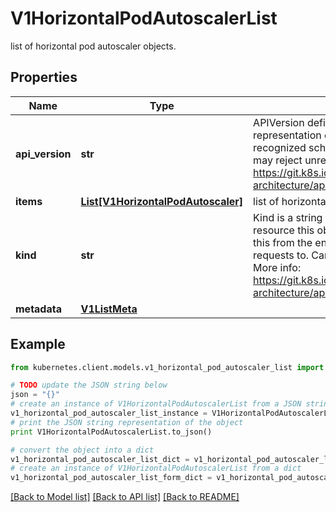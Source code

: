 # V1HorizontalPodAutoscalerList

list of horizontal pod autoscaler objects.

## Properties
Name | Type | Description | Notes
------------ | ------------- | ------------- | -------------
**api_version** | **str** | APIVersion defines the versioned schema of this representation of an object. Servers should convert recognized schemas to the latest internal value, and may reject unrecognized values. More info: https://git.k8s.io/community/contributors/devel/sig-architecture/api-conventions.md#resources | [optional] 
**items** | [**List[V1HorizontalPodAutoscaler]**](V1HorizontalPodAutoscaler.md) | list of horizontal pod autoscaler objects. | 
**kind** | **str** | Kind is a string value representing the REST resource this object represents. Servers may infer this from the endpoint the kubernetes.client submits requests to. Cannot be updated. In CamelCase. More info: https://git.k8s.io/community/contributors/devel/sig-architecture/api-conventions.md#types-kinds | [optional] 
**metadata** | [**V1ListMeta**](V1ListMeta.md) |  | [optional] 

## Example

```python
from kubernetes.client.models.v1_horizontal_pod_autoscaler_list import V1HorizontalPodAutoscalerList

# TODO update the JSON string below
json = "{}"
# create an instance of V1HorizontalPodAutoscalerList from a JSON string
v1_horizontal_pod_autoscaler_list_instance = V1HorizontalPodAutoscalerList.from_json(json)
# print the JSON string representation of the object
print V1HorizontalPodAutoscalerList.to_json()

# convert the object into a dict
v1_horizontal_pod_autoscaler_list_dict = v1_horizontal_pod_autoscaler_list_instance.to_dict()
# create an instance of V1HorizontalPodAutoscalerList from a dict
v1_horizontal_pod_autoscaler_list_form_dict = v1_horizontal_pod_autoscaler_list.from_dict(v1_horizontal_pod_autoscaler_list_dict)
```
[[Back to Model list]](../README.md#documentation-for-models) [[Back to API list]](../README.md#documentation-for-api-endpoints) [[Back to README]](../README.md)


